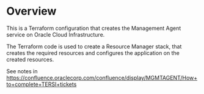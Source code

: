 # Overview
This is a Terraform configuration that creates the Management Agent service on Oracle Cloud Infrastructure.

The Terraform code is used to create a Resource Manager stack, that creates the required resources and configures the application on the created resources.

See notes in https://confluence.oraclecorp.com/confluence/display/MGMTAGENT/How+to+complete+TERSI+tickets